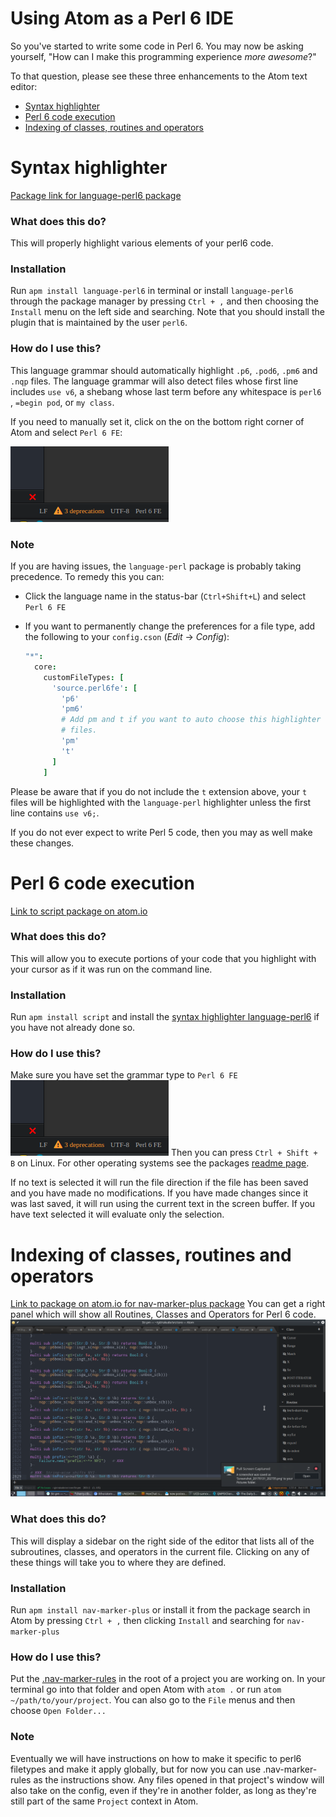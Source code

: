 # Using Atom as a Perl 6 IDE
So you've started to write some code in Perl 6. You may now be asking yourself, "How can I make this programming experience _more awesome_?"

To that question, please see these three enhancements to the Atom text editor:

* [Syntax highlighter](#syntax-highlighter)
* [Perl 6 code execution](#perl-6-code-execution)
* [Indexing of classes, routines and operators](#indexing-of-classes-routines-and-operators)

# Syntax highlighter
[Package link for language-perl6 package][language-perl6]

### What does this do?
This will properly highlight various elements of your perl6 code.

### Installation
Run `apm install language-perl6` in terminal or install `language-perl6` through the package manager
by pressing `Ctrl + ,` and then choosing the `Install` menu on the left side and searching. Note that you should install the plugin that is maintained by the user `perl6`.

### How do I use this?
This language grammar should automatically highlight `.p6`, `.pod6`, `.pm6` and
`.nqp` files. The language grammar will also detect files whose first
line includes `use v6`, a shebang whose last term before any whitespace is
`perl6` , `=begin pod`, or `my class`.

If you need to manually set it, click on the on the bottom right corner of Atom and select `Perl 6 FE`:

![Bottom right corner of atom](/images/atom-language-perl6.png)

### Note
If you are having issues, the `language-perl` package is probably taking
precedence. To remedy this you can:

* Click the language name in the status-bar (`Ctrl+Shift+L`) and select `Perl 6 FE`
* If you want to permanently change the preferences for a file type,
  add the following to your `config.cson` (*Edit* → *Config*):

  ```coffee
  "*":
    core:
      customFileTypes: [
        'source.perl6fe': [
          'p6'
          'pm6'
          # Add pm and t if you want to auto choose this highlighter for .pm or .t
          # files.
          'pm'
          't'
        ]
      ]
  ```

Please be aware that if you do not include the `t` extension
above, your `t` files will be highlighted with the `language-perl` highlighter unless the first line contains `use v6;`.

If you do not ever expect to write Perl 5 code, then you may as well make these changes.

# Perl 6 code execution
[Link to script package on atom.io][script-package]

### What does this do?
This will allow you to execute portions of your code that you highlight with your cursor as if it was run on the command line.

### Installation
Run `apm install script` and install the [syntax highlighter language-perl6](#syntax-highlighter) if you have not already done so.

### How do I use this?
Make sure you have set the grammar type to `Perl 6 FE`
![Bottom right corner of atom](/images/atom-language-perl6.png)
Then you can press `Ctrl + Shift + B` on Linux. For other operating systems see
the packages [readme page][script-package].

If no text is selected it will run the file direction if the file has been saved
and you have made no modifications. If you have made changes since it was last saved,
it will run using the current text in the screen buffer. If you have text selected
it will evaluate only the selection. 

# Indexing of classes, routines and operators
[Link to package on atom.io for nav-marker-plus package][nav-panel-plus]
You can get a right panel which will show all Routines, Classes and Operators for Perl 6 code.
![nav-panel-plus](/images/nav-marker-plus.png)

### What does this do?
This will display a sidebar on the right side of the editor that lists all of the subroutines, classes, and operators in the current file. Clicking on any of these things will take you to where they are defined.

### Installation
Run `apm install nav-marker-plus` or install it from the package search in Atom by pressing `Ctrl + ,` then clicking `Install` and searching for `nav-marker-plus`

### How do I use this?
Put the [.nav-marker-rules](/config/.nav-marker-rules) in the root of a project you are working on. In your terminal go into that folder and open Atom with `atom .` or run `atom ~/path/to/your/project`. You can also go to the `File` menus and then choose `Open Folder...`

### Note
Eventually we will have instructions on how to make it specific to
perl6 filetypes and make it apply globally, but for now you can use .nav-marker-rules
as the instructions show. Any files opened in that project's window will also take on
the config, even if they're in another folder, as long as they're still part of the
same `Project` context in Atom.

[script-package]: https://atom.io/packages/script
[language-perl6]: https://atom.io/packages/language-perl6
[nav-panel-plus]: https://atom.io/packages/nav-panel-plus
